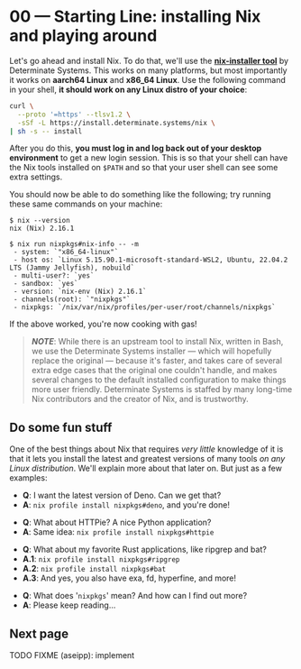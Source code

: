 # 00 — Starting Line: installing Nix and playing around

Let's go ahead and install Nix. To do that, we'll use the
**[nix-installer tool]** by Determinate Systems. This works on many platforms,
but most importantly it works on **aarch64 Linux** and **x86_64 Linux**. Use the
following command in your shell, **it should work on any Linux distro of your
choice**:

[nix-installer tool]: https://github.com/DeterminateSystems/nix-installer

```bash
curl \
  --proto '=https' --tlsv1.2 \
  -sSf -L https://install.determinate.systems/nix \
| sh -s -- install
```

After you do this, **you must log in and log back out of your desktop
environment** to get a new login session. This is so that your shell can have
the Nix tools installed on `$PATH` and so that your user shell can see some
extra settings.

You should now be able to do something like the following; try running these
same commands on your machine:

```
$ nix --version
nix (Nix) 2.16.1
```

```
$ nix run nixpkgs#nix-info -- -m
 - system: `"x86_64-linux"`
 - host os: `Linux 5.15.90.1-microsoft-standard-WSL2, Ubuntu, 22.04.2 LTS (Jammy Jellyfish), nobuild`
 - multi-user?: `yes`
 - sandbox: `yes`
 - version: `nix-env (Nix) 2.16.1`
 - channels(root): `"nixpkgs"`
 - nixpkgs: `/nix/var/nix/profiles/per-user/root/channels/nixpkgs`
```

If the above worked, you're now cooking with gas!

> _**NOTE**_: While there is an upstream tool to install Nix, written in Bash,
> we use the Determinate Systems installer — which will hopefully replace the
> original — because it's faster, and takes care of several extra edge cases
> that the original one couldn't handle, and makes several changes to the
> default installed configuration to make things more user friendly. Determinate
> Systems is staffed by many long-time Nix contributors and the creator of Nix,
> and is trustworthy.

## Do some fun stuff

One of the best things about Nix that requires _very little_ knowledge of it is
that it lets you install the latest and greatest versions of many tools _on any
Linux distribution_. We'll explain more about that later on. But just as a few
examples:

- **Q**: I want the latest version of Deno. Can we get that?
- **A**: `nix profile install nixpkgs#deno`, and you're done!

<!-- break bulletpoints -->

- **Q**: What about HTTPie? A nice Python application?
- **A**: Same idea: `nix profile install nixpkgs#httpie`

<!-- break bulletpoints -->

- **Q**: What about my favorite Rust applications, like ripgrep and bat?
- **A.1**: `nix profile install nixpkgs#ripgrep`
- **A.2**: `nix profile install nixpkgs#bat`
- **A.3**: And yes, you also have exa, fd, hyperfine, and more!

<!-- break bulletpoints -->

- **Q**: What does '`nixpkgs`' mean? And how can I find out more?
- **A**: Please keep reading...

## Next page

TODO FIXME (aseipp): implement
